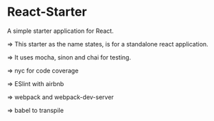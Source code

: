 # React-Starter
A simple starter application for React.

=> This starter as the name states, is for a standalone react application.

=> It uses mocha, sinon and chai for testing.

=> nyc for code coverage

=> ESlint with airbnb

=> webpack and webpack-dev-server

=> babel to transpile


